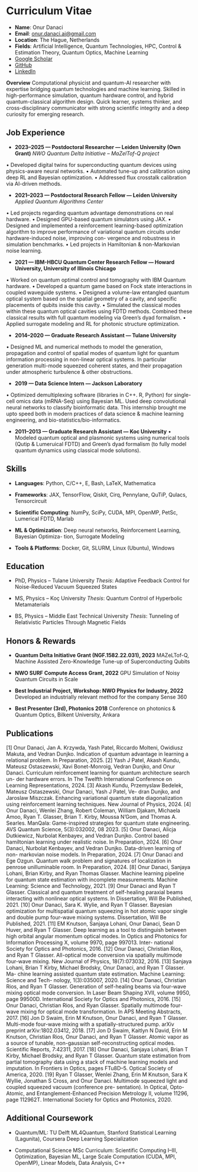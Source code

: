# Curriculum Vitae

- **Name**: Onur Danaci
- **Email**: onur.danaci.ai@gmail.com
- **Location**: The Hague, Netherlands
- **Fields**: Artificial Intelligence, Quantum Technologies, HPC, Control & Estimation Theory, Quantum Optics, Machine Learning
- [Google Scholar](https://scholar.google.com/citations?user=a7nzX0sAAAAJ&hl=en&authuser=1&oi=ao)
- [GitHub](https://github.com/onurdanaci)
- [LinkedIn](https://www.linkedin.com/in/onur-danaci-00495915b/)

**Overview**
Computational physicist and quantum-AI researcher with expertise bridging quantum technologies and machine learning.
Skilled in high-performance simulation, quantum hardware control, and hybrid quantum-classical algorithm design. 
Quick learner, systems thinker, and cross-disciplinary communicator with strong scientific integrity and a deep curiosity for emerging research.

## Job Experience

- **2023–2025 — Postdoctoral Researcher — Leiden University (Own Grant)**
_NWO Quantum Delta Initiative – MaZelTof-Q project_

• Developed digital twins for superconducting quantum devices using physics-aware neural
networks.
• Automated tune-up and calibration using deep RL and Bayesian optimization.
• Addressed flux crosstalk calibration via AI-driven methods.

- **2021–2023 — Postdoctoral Research Fellow — Leiden University**
_Applied Quantum Algorithms Center_

• Led projects regarding quantum advantage demonstrations on real hardware.
• Designed GPU-based quantum simulators using JAX.
• Designed and implemented a reinforcement learning-based optimization algorithm to improve
performance of variational quantum circuits under hardware-induced noise, improving con-
vergence and robustness in simulation benchmarks.
• Led projects in Hamiltonian & non-Markovian noise learning.

- **2021 — IBM-HBCU Quantum Center Research Fellow — Howard University, University of Illinois Chicago**
  
• Worked on quantum optimal control and tomography with IBM Quantum hardware.
• Developed a quantum game based on Fock state interactions in coupled waveguide systems.
• Designed a volume-law entangled quantum optical system based on the spatial geometry of
a cavity, and specific placements of qubits inside this cavity.
• Simulated the classical modes within these quantum optical cavities using FDTD methods.
Combined these classical results with full quantum modeling via Green’s dyad formalism.
• Applied surrogate modeling and RL for photonic structure optimization.

- **2014–2020 — Graduate Research Assistant — Tulane University**
  
• Designed ML and numerical methods to model the generation, propagation and control of
spatial modes of quantum light for quantum information processing in non-linear optical
systems. In particular generation multi-mode squeezed coherent states, and their propagation 
under atmospheric turbulence & other obstructions.

- **2019 — Data Science Intern — Jackson Laboratory**
  
• Optimized demultiplexing software (libraries in C++. R, Python) for single-cell omics data (mRNA-Seq) using Bayesian ML. 
Used deep convolutional neural networks to classify bioinformatic data. This internship brought me upto speed both in modern
practices of data science & machine learning engineering, and bio-statistics/bio-informatics.

- **2011–2013 — Graduate Research Assistant — Koc University**
• Modeled quantum optical and plasmonic systems using numerical tools (Qutip & Lumeruical FDTD) and Green’s dyad
formalism (to fully model quantum dynamics using classical mode solutions).

## Skills

- **Languages**: Python, C/C++, E, Bash, LaTeX, Mathematica
  
- **Frameworks**: JAX, TensorFlow, Qiskit, Cirq, Pennylane, QuTiP, Qulacs, Tensorcircuit

- **Scientific Computing**: NumPy, SciPy, CUDA, MPI, OpenMP, PetSc, Lumerical FDTD, Marlab

- **ML & Optimization**: Deep neural networks, Reinforcement Learning, Bayesian Optimiza-
tion, Surrogate Modeling

- **Tools & Platforms**: Docker, Git, SLURM, Linux (Ubuntu), Windows


## Education
- PhD, Physics – Tulane University
_Thesis_: Adaptive Feedback Control for Noise-Reduced Vacuum Squeezed States

- MS, Physics – Koç University
_Thesis_: Quantum Control of Hyperbolic Metamaterials

- BS, Physics – Middle East Technical University
_Thesis_: Tunneling of Relativistic Particles Through Magnetic Fields


## Honors & Rewards

-  **Quantum Delta Initiative Grant (NGF.1582.22.031), 2023**
MAZeLTof-Q, Machine Assisted Zero-Knowledge Tune-up of Superconducting Qubits

- **NWO SURF Compute Access Grant, 2022**
GPU Simulation of Noisy Quantum Circuits in Scale

- **Best Industrial Project, Workshop: NWO Physics for Industry, 2022**
Developed an industrially relevant method for the company Sense 360

- **Best Presenter (3rd), Photonics 2018**
Conference on photonics & Quantum Optics, Bilkent University, Ankara

## Publications

[1] Onur Danaci, Jan A. Krzywda, Yash Patel, Riccardo Molteni, Owidiusz Makuta, and
Vedran Dunjko. Indication of quantum advantage in learning a relational problem. In
Preparation, 2025.
[2] Yash J Patel, Akash Kundu, Mateusz Ostaszewski, Xavi Bonet-Monroig, Vedran Dunjko,
and Onur Danaci. Curriculum reinforcement learning for quantum architecture search un-
der hardware errors. In The Twelfth International Conference on Learning Representations,
2024.
[3] Akash Kundu, Przemyslaw Bedelek, Mateusz Ostaszewski, Onur Danaci, Yash J Patel, Ve-
dran Dunjko, and Jaroslaw Miszczak. Enhancing variational quantum state diagonalization
using reinforcement learning techniques. New Journal of Physics, 2024.
[4] Onur Danaci, Wenlei Zhang, Robert Coleman, William Djakam, Michaela Amoo, Ryan T.
Glasser, Brian T. Kirby, Moussa N’Gom, and Thomas A. Searles. ManQala: Game-inspired
strategies for quantum state engineering. AVS Quantum Science, 5(3):032002, 08 2023.
[5] Onur Danaci, Alicja Dutkiewicz, Nurbolat Kenbayev, and Vedran Dunjko. Control based
hamiltonian learning under realistic noise. In Preparation, 2024.
[6] Onur Danaci, Nurbolat Kenbayev, and Vedran Dunjko. Data-driven learning of non-
markovian noise models. In Preparation, 2024.
[7] Onur Danaci and Ege Ozgun. Quantum walk problem and signatures of localization in
penrose unilluminable room. In Preparation, 2024.
[8] Onur Danaci, Sanjaya Lohani, Brian Kirby, and Ryan Thomas Glasser. Machine learning
pipeline for quantum state estimation with incomplete measurements. Machine Learning:
Science and Technology, 2021.
[9] Onur Danaci and Ryan T Glasser. Classical and quantum treatment of self-healing paraxial
beams interacting with nonlinear optical systems. In Dissertation, Will Be Published, 2021.
[10] Onur Danaci, Sara K. Wylie, and Ryan T Glasser. Bayesian optimization for multispatial
quantum squeezing in hot atomic vapor single and double pump four-wave mixing systems.
Dissertation, Will Be Published, 2021.
[11] EM Knutson, Sanjaya Lohani, Onur Danaci, Sean D Huver, and Ryan T Glasser. Deep
learning as a tool to distinguish between high orbital angular momentum optical modes.
In Optics and Photonics for Information Processing X, volume 9970, page 997013. Inter-
national Society for Optics and Photonics, 2016.
[12] Onur Danaci, Christian Rios, and Ryan T Glasser. All-optical mode conversion via spatially
multimode four-wave mixing. New Journal of Physics, 18(7):073032, 2016.
[13] Sanjaya Lohani, Brian T Kirby, Michael Brodsky, Onur Danaci, and Ryan T Glasser. Ma-
chine learning assisted quantum state estimation. Machine Learning: Science and Tech-
nology, 1(3):035007, 2020.
[14] Onur Danaci, Christian Rios, and Ryan T Glasser. Generation of self-healing beams via
four-wave mixing optical mode conversion. In Laser Beam Shaping XVII, volume 9950,
page 99500D. International Society for Optics and Photonics, 2016.
[15] Onur Danaci, Christian Rios, and Ryan Glasser. Spatially multimode four-wave mixing for
optical mode transformation. In APS Meeting Abstracts, 2017.
[16] Jon D Swaim, Erin M Knutson, Onur Danaci, and Ryan T Glasser. Multi-mode four-wave
mixing with a spatially-structured pump. arXiv preprint arXiv:1802.03412, 2018.
[17] Jon D Swaim, Kaitlyn N David, Erin M Knutson, Christian Rios, Onur Danaci, and
Ryan T Glasser. Atomic vapor as a source of tunable, non-gaussian self-reconstructing
optical modes. Scientific Reports, 7:42311, 2017.
[18] Onur Danaci, Sanjaya Lohani, Brian T Kirby, Michael Brodsky, and Ryan T Glasser.
Quantum state estimation from partial tomography data using a stack of machine learning
models and imputation. In Frontiers in Optics, pages FTu8D–5. Optical Society of America,
2020.
[19] Ryan T Glasser, Wenlei Zhang, Erin M Knutson, Sara K Wyllie, Jonathan S Cross, and
Onur Danaci. Multimode squeezed light and coupled squeezed vacuum (conference pre-
sentation). In Optical, Opto-Atomic, and Entanglement-Enhanced Precision Metrology II,
volume 11296, page 112962T. International Society for Optics and Photonics, 2020.

## Additional Coursework

- Quantum/ML: TU Delft ML4Quantum, Stanford Statistical Learning (Lagunita), Coursera
Deep Learning Specialization

- Computational Science MSc Curriculum: Scientific Computing I–III, Optimization, Bayesian ML, Large Scale
Computation (CUDA, MPI, OpenMP), Linear Models, Data Analysis, C++

